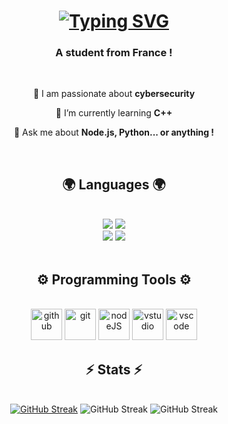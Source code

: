 
<h1 align="center">
    <a href="https://git.io/typing-svg"><img src="https://readme-typing-svg.demolab.com?font=Fira+Code&pause=1000&color=1AF7C5&center=true&width=435&lines=Hey+!+%F0%9F%91%8B;I'm+Sayt0+!" alt="Typing SVG" /></a>
</h1>

<h3 align="center">A student from France !</h3>
<br>


<div align="center">
 
 🔭 I am passionate about **cybersecurity**
 
 🌱 I’m currently learning **C++**

💬 Ask me about **Node.js, Python... or anything !**
</div>


 <br>
<h2 align="center">🌍 Languages 🌍</h2>
<br>

<div align="center">
    <img src="https://img.shields.io/badge/JavaScript-323330?style=for-the-badge&logo=javascript&logoColor=F7DF1E" />
    <img src="https://img.shields.io/badge/Python-FFD43B?style=for-the-badge&logo=python&logoColor=blue" /><br>
    <img src="https://img.shields.io/badge/C%2B%2B-00599C?style=for-the-badge&logo=c%2B%2B&logoColor=white" />
    <img src="https://img.shields.io/badge/HTML5-E34F26?style=for-the-badge&logo=html5&logoColor=white" />
    
  
</div>




<div align="center">
  <br>
  <h2>⚙️ Programming Tools ⚙️</h2>
  <br>
  <img alt="github" width="50px" src="https://raw.githubusercontent.com/coderjojo/coderjojo/master/img/github.svg"/>
  <img alt="git" width="50px" src="https://iconape.com/wp-content/png_logo_vector/git-icon.png"/>
  <img alt="nodeJS" width="50px" src="https://cdn.iconscout.com/icon/free/png-512/node-js-1-1174935.png"/>
  <img alt="vstudio" width="50px" src="https://cdn.freebiesupply.com/logos/large/2x/visual-studio-2013-logo-svg-vector.svg"/>
  <img alt="vscode" width="50px" src="https://i.imgur.com/A9ytwO6.png"/>
  
</div>



<h2 align="center">⚡ Stats ⚡</h2>
<br>
<div align=center>
  <a href="https://git.io/streak-stats"><img src="https://streak-stats.demolab.com?user=Sayt-0&theme=react" alt="GitHub Streak" /></a>
  <a><img src="https://github-readme-stats.vercel.app/api?username=Sayt-0&show_icons=true&theme=react" alt="GitHub Streak" /></a>
  <a><img src="https://github-readme-stats.vercel.app/api/top-langs/?username=Sayt-0&layout=compact&theme=react" alt="GitHub Streak" /></a>
  
  
 
</div>




